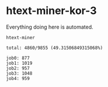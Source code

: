 # htext-miner-kor-3

Everything doing here is automated.

```
htext-miner

total: 4860/9855 (49.31506849315068%)

job0: 877
job1: 1019
job2: 957
job3: 1048
job4: 959
```